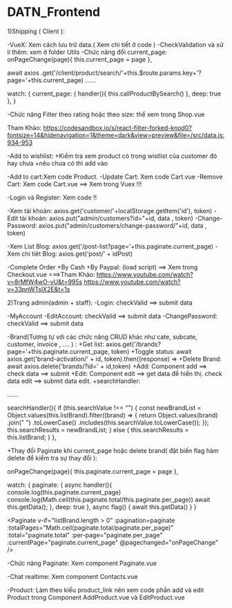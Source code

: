# DATN_Frontend
1)Shipping ( Client ):

-VueX: Xem cách lưu trữ data.( Xem chi tiết ở code )
-CheckValidation và xử lí thêm: xem ở folder Utils 
-Chức năng đổi current_page:
onPageChange(page){
      this.current_page = page
    },
    
    
await axios
        .get('/client/product/search/'+this.$route.params.key+'?page='+this.current_page)
        ......      
        
watch: {
    current_page: {
      handler(){
        this.callProductBySearch()
      },
      deep: true
    },
  }
  
-Chức năng Filter theo rating hoặc theo size:
 thể xem trong Shop.vue

Tham Khảo: https://codesandbox.io/s/react-filter-forked-knod0?fontsize=14&hidenavigation=1&theme=dark&view=preview&file=/src/data.js:934-953

-Add to wishlist:
+Kiểm tra xem product có trong wistlist của customer đó hay chưa
+nêu chưa có thì add vào

-Add to cart:Xem code Product.
-Update Cart: Xem code Cart.vue
-Remove Cart: Xem code Cart.vue 
==> Xem trong Vuex !!!

-Login và Register: Xem code !!

-Xem tài khoản:  axios.get('customer/'+localStorage.getItem('id'), token)
-Edit tài khoản:  axios.put("admin/customers?id="+id, data , token)
-Change-Password:   axios.put("admin/customers/change-password/"+id, data , token)

-Xem List Blog:  axios.get('/post-list?page='+this.paginate.current_page)
-Xem chi tiêt Blog:   axios.get('post/' + idPost)

-Complete Order 
+By Cash
+By Paypal: (load script)
==> Xem trong Checkout.vue 
===>Tham Khảo: 
https://www.youtube.com/watch?v=8rMfW4wO-vU&t=995s
https://www.youtube.com/watch?v=33pnWTslX2E&t=1s


2)Trang admin(admin + staff):
-Login: checkValid ==> submit data 

-MyAccount
-EditAccount: checkValid ==> submit data 
-ChangePassword: checkValid ==> submit data  

-Brand(Tương tự với các chức năng CRUD khác như cate, subcate, customer, invoice , .... ) :
+Get list:  axios.get('/brands?page='+this.paginate.current_page, token)
+Toggle status:    await axios.get('brand-activation/' + id, token).then((response) => 
+Delete Brand:   await axios.delete('brands/?id=' + id,token)
+Add: Component add ==> check data ==> submit
+Edit: Component edit ==> get data để hiển thị. check data edit ==> submit data edit.
+searchHandler: 

<tr v-for="item in searchValue.length < 1 ? listBrand : searchResults" :key="item.id">
......      

searchHandler(){
      if (this.searchValue !== "") {
        const newBrandList = Object.values(this.listBrand).filter((brand) => {
          return Object.values(brand)
              .join(" ")
              .toLowerCase()
              .includes(this.searchValue.toLowerCase());
        });
        this.searchResults = newBrandList;
      } else {
        this.searchResults = this.listBrand;
      }
    },

      
 +Thay đổi Paginate khi current_page hoặc delete brand( đặt biến flag hàm delete để kiểm tra sự thay đổi ):
      
 onPageChange(page){
    this.paginate.current_page = page
 },
      
  watch: {
    paginate: {
      async handler(){
        console.log(this.paginate.current_page)
        console.log(Math.ceil(this.paginate.total/this.paginate.per_page))
        await this.getData();
      },
      deep: true
    },
    async flag() {
      await this.getData()
    }
  }

      
  <Paginate
          v-if="listBrand.length > 0"
          :pagination=paginate
          :totalPages="Math.ceil(paginate.total/paginate.per_page)"
          :total="paginate.total"
          :per-page="paginate.per_page"
          :currentPage="paginate.current_page"
          @pagechanged="onPageChange"
      />
      
      
 -Chức năng Paginate: Xem component Paginate.vue 

      
 -Chat realtime: Xem component Contacts.vue 
      
 -Product: Làm theo kiểu product_link nên xem code phần add và edit Product trong Component AddProduct.vue và EditProduct.vue  
